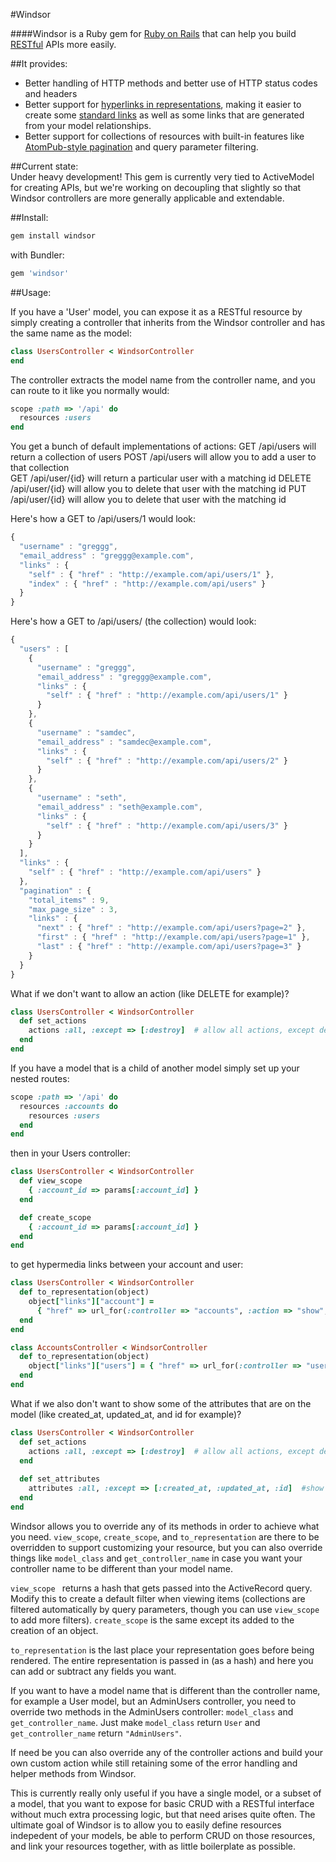 #Windsor

####Windsor is a Ruby gem for [Ruby on Rails](http://rubyonrails.org/) that can help you build [RESTful](http://en.wikipedia.org/wiki/Representational_state_transfer) APIs more easily.  

##It provides:

* Better handling of HTTP methods and better use of HTTP status codes and headers
* Better support for [hyperlinks in representations](http://roy.gbiv.com/untangled/2008/rest-apis-must-be-hypertext-driven), making it easier to create some [standard links](http://www.iana.org/assignments/link-relations/link-relations.xml) as well as some links that are generated from your model relationships.
* Better support for collections of resources with built-in features like [AtomPub-style pagination](http://tools.ietf.org/html/rfc5005#section-3) and query parameter filtering.

##Current state:  
Under heavy development! This gem is currently very tied to ActiveModel for creating APIs, but we're working on decoupling that slightly so that Windsor controllers are more generally applicable and extendable.

##Install:
```ruby
gem install windsor
```
with Bundler:
```ruby
gem 'windsor'    
```
##Usage:

If you have a 'User' model, you can expose it as a RESTful resource by simply creating a controller that inherits from the Windsor controller and has the same name as the model:
```ruby
class UsersController < WindsorController
end
```
The controller extracts the model name from the controller name, and you can route to it like you normally would:
```ruby
scope :path => '/api' do
  resources :users
end
```
You get a bunch of default implementations of actions:
GET /api/users  will return a collection of users
POST /api/users will allow you to add a user to that collection   
GET /api/user/{id} will return a particular user with a matching id
DELETE /api/user/{id} will allow you to delete that user with the matching id
PUT /api/user/{id} will allow you to delete that user with the matching id

Here's how a GET to /api/users/1 would look:
```javascript
{
  "username" : "greggg",
  "email_address" : "greggg@example.com",
  "links" : {
    "self" : { "href" : "http://example.com/api/users/1" },
    "index" : { "href" : "http://example.com/api/users" }
  }
}
```
Here's how a GET to /api/users/ (the collection) would look:
```javascript
{
  "users" : [
    {
      "username" : "greggg",
      "email_address" : "greggg@example.com",
      "links" : {
        "self" : { "href" : "http://example.com/api/users/1" }
      }
    },
    {
      "username" : "samdec",
      "email_address" : "samdec@example.com",
      "links" : {
        "self" : { "href" : "http://example.com/api/users/2" }
      }
    },
    {
      "username" : "seth",
      "email_address" : "seth@example.com",
      "links" : {
        "self" : { "href" : "http://example.com/api/users/3" }
      }
    }
  ],
  "links" : {
    "self" : { "href" : "http://example.com/api/users" }
  },
  "pagination" : {
    "total_items" : 9,
    "max_page_size" : 3,
    "links" : {
      "next" : { "href" : "http://example.com/api/users?page=2" },
      "first" : { "href" : "http://example.com/api/users?page=1" },
      "last" : { "href" : "http://example.com/api/users?page=3" }
    }
  }
}
```

What if we don't want to allow an action (like DELETE for example)?
```ruby
class UsersController < WindsorController
  def set_actions
    actions :all, :except => [:destroy]  # allow all actions, except destroy
  end
end
```
If you have a model that is a child of another model simply set up your nested routes:
```ruby
scope :path => '/api' do
  resources :accounts do
    resources :users
  end
end
```
then in your Users controller:
```ruby
class UsersController < WindsorController
  def view_scope
    { :account_id => params[:account_id] }
  end

  def create_scope
    { :account_id => params[:account_id] }
  end
end
```
to get hypermedia links between your account and user:
```ruby
class UsersController < WindsorController
  def to_representation(object)
    object["links"]["account"] = 
      { "href" => url_for(:controller => "accounts", :action => "show", :id => params[:account_id] ) } 
  end
end

class AccountsController < WindsorController
  def to_representation(object)
    object["links"]["users"] = { "href" => url_for(:controller => "users", :action => "index") }
  end
end
```
What if we also don't want to show some of the attributes that are on the model (like created_at, updated_at, and id for example)?
```ruby 
class UsersController < WindsorController
  def set_actions
    actions :all, :except => [:destroy]  # allow all actions, except destroy
  end
	
  def set_attributes
    attributes :all, :except => [:created_at, :updated_at, :id]  #show all attributes, except created_at, updated_at, and id
  end
end
```
Windsor allows you to override any of its methods in order to achieve what you need. ```view_scope```, ```create_scope```, and ```to_representation``` are there to be overridden to support customizing your resource, but you can also override things like ```model_class``` and ```get_controller_name``` in case you want your controller name to be different than your model name.

```view_scope ``` returns a hash that gets passed into the ActiveRecord query. Modify this to create a default filter when viewing items (collections are filtered automatically by query parameters, though you can use ```view_scope``` to add more filters). ```create_scope``` is the same except its added to the creation of an object.

```to_representation``` is the last place your representation goes before being rendered. The entire representation is passed in (as a hash) and here you can add or subtract any fields you want.

If you want to have a model name that is different than the controller name, for example a User model, but an AdminUsers controller, you need to override two methods in the AdminUsers controller: ```model_class``` and ```get_controller_name```. Just make ```model_class``` return ```User``` and ```get_controller_name``` return ```"AdminUsers"```.

If need be you can also override any of the controller actions and build your own custom action while still retaining some of the error handling and helper methods from Windsor.

This is currently really only useful if you have a single model, or a subset of a model, that you want to expose for basic CRUD with a RESTful interface without much extra processing logic, but that need arises quite often. The ultimate goal of Windsor is to allow you to easily define resources indepedent of your models, be able to perform CRUD on those resources, and link your resources together, with as little boilerplate as possible.


